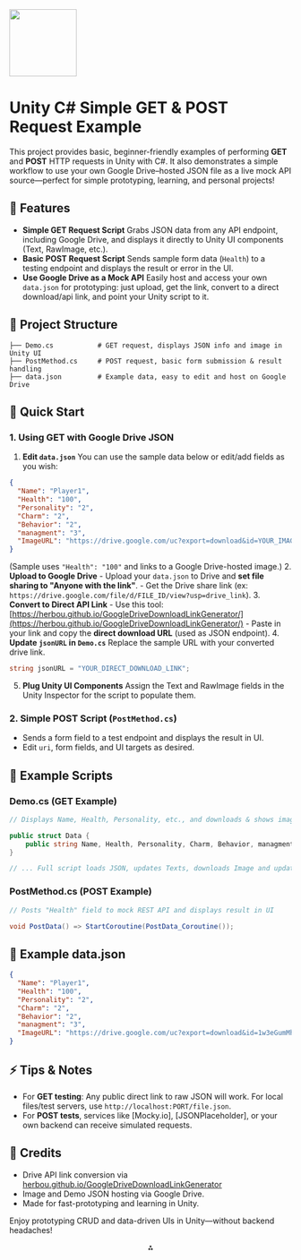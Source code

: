 <img src="https://r2cdn.perplexity.ai/pplx-full-logo-primary-dark%402x.png" class="logo" width="120"/>

# Unity C\# Simple GET \& POST Request Example

This project provides basic, beginner-friendly examples of performing **GET** and **POST** HTTP requests in Unity with C\#. It also demonstrates a simple workflow to use your own Google Drive–hosted JSON file as a live mock API source—perfect for simple prototyping, learning, and personal projects!

## 🚩 Features

- **Simple GET Request Script**
Grabs JSON data from any API endpoint, including Google Drive, and displays it directly to Unity UI components (Text, RawImage, etc.).
- **Basic POST Request Script**
Sends sample form data (`Health`) to a testing endpoint and displays the result or error in the UI.
- **Use Google Drive as a Mock API**
Easily host and access your own `data.json` for prototyping: just upload, get the link, convert to a direct download/api link, and point your Unity script to it.


## 📂 Project Structure

```
├── Demo.cs           # GET request, displays JSON info and image in Unity UI
├── PostMethod.cs     # POST request, basic form submission & result handling
├── data.json         # Example data, easy to edit and host on Google Drive
```


## 🏁 Quick Start

### 1. **Using GET with Google Drive JSON**

1. **Edit `data.json`**
You can use the sample data below or edit/add fields as you wish:

```json
{
  "Name": "Player1",
  "Health": "100",
  "Personality": "2",
  "Charm": "2",
  "Behavior": "2",
  "managment": "3",
  "ImageURL": "https://drive.google.com/uc?export=download&id=YOUR_IMAGE_ID"
}
```

(Sample uses `"Health": "100"` and links to a Google Drive-hosted image.)
2. **Upload to Google Drive**
    - Upload your `data.json` to Drive and **set file sharing to "Anyone with the link"**.
    - Get the Drive share link (ex: `https://drive.google.com/file/d/FILE_ID/view?usp=drive_link`).
3. **Convert to Direct API Link**
    - Use this tool:
[https://herbou.github.io/GoogleDriveDownloadLinkGenerator/](https://herbou.github.io/GoogleDriveDownloadLinkGenerator/)
    - Paste in your link and copy the **direct download URL** (used as JSON endpoint).
4. **Update `jsonURL` in `Demo.cs`**
Replace the sample URL with your converted drive link.

```csharp
string jsonURL = "YOUR_DIRECT_DOWNLOAD_LINK";
```

5. **Plug Unity UI Components**
Assign the Text and RawImage fields in the Unity Inspector for the script to populate them.

### 2. **Simple POST Script (`PostMethod.cs`)**

- Sends a form field to a test endpoint and displays the result in UI.
- Edit `uri`, form fields, and UI targets as desired.


## 📝 Example Scripts

### Demo.cs (GET Example)

```csharp
// Displays Name, Health, Personality, etc., and downloads & shows image

public struct Data {
    public string Name, Health, Personality, Charm, Behavior, managment, ImageURL;
}

// ... Full script loads JSON, updates Texts, downloads Image and updates RawImage ...
```


### PostMethod.cs (POST Example)

```csharp
// Posts "Health" field to mock REST API and displays result in UI

void PostData() => StartCoroutine(PostData_Coroutine());
```


## 📄 Example data.json

```json
{
  "Name": "Player1",
  "Health": "100",
  "Personality": "2",
  "Charm": "2",
  "Behavior": "2",
  "managment": "3",
  "ImageURL": "https://drive.google.com/uc?export=download&id=1w3eGumMhTyw21ur8_hkgs8l1MfQiqRM-"
}
```


## ⚡️ Tips \& Notes

- For **GET testing**: Any public direct link to raw JSON will work. For local files/test servers, use `http://localhost:PORT/file.json`.
- For **POST tests**, services like [Mocky.io], [JSONPlaceholder], or your own backend can receive simulated requests.


## 🧩 Credits

- Drive API link conversion via [herbou.github.io/GoogleDriveDownloadLinkGenerator](https://herbou.github.io/GoogleDriveDownloadLinkGenerator/)
- Image and Demo JSON hosting via Google Drive.
- Made for fast-prototyping and learning in Unity.

Enjoy prototyping CRUD and data-driven UIs in Unity—without backend headaches!

<div style="text-align: center">⁂</div>

[^1]: PostMethod.cs

[^2]: Demo.cs

[^3]: data.json

